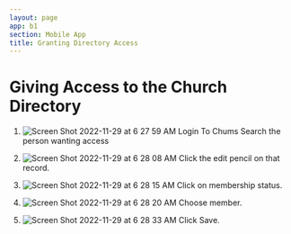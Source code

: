 ```yaml
---
layout: page
app: b1
section: Mobile App
title: Granting Directory Access
---
```


# Giving Access to the Church Directory

1. ![Screen Shot 2022-11-29 at 6 27 59 AM](https://user-images.githubusercontent.com/65249159/204538892-7f1f9b04-cc94-4b5c-af3d-32b36775597f.png)
   Login To Chums Search the person wanting access

2. ![Screen Shot 2022-11-29 at 6 28 08 AM](https://user-images.githubusercontent.com/65249159/204538986-979e59af-96d5-49ec-8975-a9629799d4f6.png)
   Click the edit pencil on that record.

3. ![Screen Shot 2022-11-29 at 6 28 15 AM](https://user-images.githubusercontent.com/65249159/204539076-2ccc24c4-cb33-4c78-adaf-d4b44cd3a6ea.png)
   Click on membership status.

4. ![Screen Shot 2022-11-29 at 6 28 20 AM](https://user-images.githubusercontent.com/65249159/204539170-1242bf40-fe36-4e63-b7fa-f00fa12abc53.png)
   Choose member.

5. ![Screen Shot 2022-11-29 at 6 28 33 AM](https://user-images.githubusercontent.com/65249159/204539221-568ec6f5-e01e-4124-a278-c7a166faadf9.png)
   Click Save.
